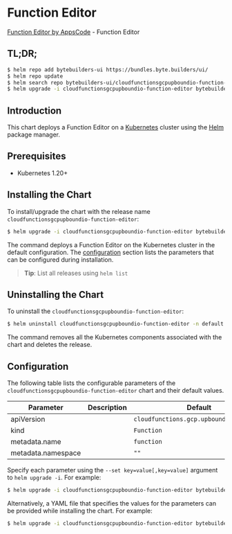 # Function Editor

[Function Editor by AppsCode](https://byte.builders) - Function Editor

## TL;DR;

```bash
$ helm repo add bytebuilders-ui https://bundles.byte.builders/ui/
$ helm repo update
$ helm search repo bytebuilders-ui/cloudfunctionsgcpupboundio-function-editor --version=v0.4.18
$ helm upgrade -i cloudfunctionsgcpupboundio-function-editor bytebuilders-ui/cloudfunctionsgcpupboundio-function-editor -n default --create-namespace --version=v0.4.18
```

## Introduction

This chart deploys a Function Editor on a [Kubernetes](http://kubernetes.io) cluster using the [Helm](https://helm.sh) package manager.

## Prerequisites

- Kubernetes 1.20+

## Installing the Chart

To install/upgrade the chart with the release name `cloudfunctionsgcpupboundio-function-editor`:

```bash
$ helm upgrade -i cloudfunctionsgcpupboundio-function-editor bytebuilders-ui/cloudfunctionsgcpupboundio-function-editor -n default --create-namespace --version=v0.4.18
```

The command deploys a Function Editor on the Kubernetes cluster in the default configuration. The [configuration](#configuration) section lists the parameters that can be configured during installation.

> **Tip**: List all releases using `helm list`

## Uninstalling the Chart

To uninstall the `cloudfunctionsgcpupboundio-function-editor`:

```bash
$ helm uninstall cloudfunctionsgcpupboundio-function-editor -n default
```

The command removes all the Kubernetes components associated with the chart and deletes the release.

## Configuration

The following table lists the configurable parameters of the `cloudfunctionsgcpupboundio-function-editor` chart and their default values.

|     Parameter      | Description |                      Default                       |
|--------------------|-------------|----------------------------------------------------|
| apiVersion         |             | <code>cloudfunctions.gcp.upbound.io/v1beta1</code> |
| kind               |             | <code>Function</code>                              |
| metadata.name      |             | <code>function</code>                              |
| metadata.namespace |             | <code>""</code>                                    |


Specify each parameter using the `--set key=value[,key=value]` argument to `helm upgrade -i`. For example:

```bash
$ helm upgrade -i cloudfunctionsgcpupboundio-function-editor bytebuilders-ui/cloudfunctionsgcpupboundio-function-editor -n default --create-namespace --version=v0.4.18 --set apiVersion=cloudfunctions.gcp.upbound.io/v1beta1
```

Alternatively, a YAML file that specifies the values for the parameters can be provided while
installing the chart. For example:

```bash
$ helm upgrade -i cloudfunctionsgcpupboundio-function-editor bytebuilders-ui/cloudfunctionsgcpupboundio-function-editor -n default --create-namespace --version=v0.4.18 --values values.yaml
```
